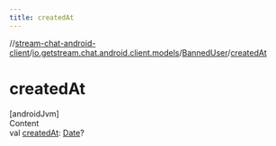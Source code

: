 ```yaml
---
title: createdAt
---
```

//[stream-chat-android-client](../../../index.md)/[io.getstream.chat.android.client.models](../index.md)/[BannedUser](index.md)/[createdAt](createdAt.md)



# createdAt  
[androidJvm]  
Content  
val [createdAt](createdAt.md): [Date](https://developer.android.com/reference/kotlin/java/util/Date.html)?  



